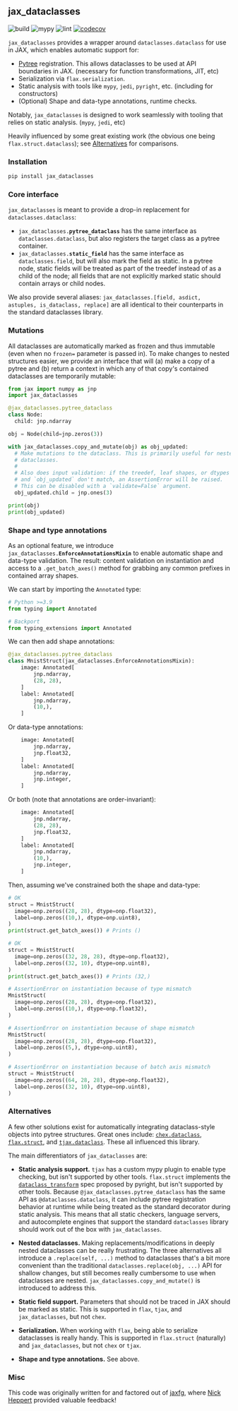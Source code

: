 ## jax_dataclasses

![build](https://github.com/brentyi/jax_dataclasses/workflows/build/badge.svg)
![mypy](https://github.com/brentyi/jax_dataclasses/workflows/mypy/badge.svg?branch=main)
![lint](https://github.com/brentyi/jax_dataclasses/workflows/lint/badge.svg)
[![codecov](https://codecov.io/gh/brentyi/jax_dataclasses/branch/main/graph/badge.svg?token=fFSx7CeKlW)](https://codecov.io/gh/brentyi/jax_dataclasses)

`jax_dataclasses` provides a wrapper around `dataclasses.dataclass` for use in
JAX, which enables automatic support for:

- [Pytree](https://jax.readthedocs.io/en/latest/pytrees.html) registration. This
  allows dataclasses to be used at API boundaries in JAX. (necessary for
  function transformations, JIT, etc)
- Serialization via `flax.serialization`.
- Static analysis with tools like `mypy`, `jedi`, `pyright`, etc. (including for
  constructors)
- (Optional) Shape and data-type annotations, runtime checks.

Notably, `jax_dataclasses` is designed to work seamlessly with tooling that
relies on static analysis. (`mypy`, `jedi`, etc)

Heavily influenced by some great existing work (the obvious one being
`flax.struct.dataclass`); see [Alternatives](#alternatives) for comparisons.

### Installation

```bash
pip install jax_dataclasses
```

### Core interface

`jax_dataclasses` is meant to provide a drop-in replacement for
`dataclasses.dataclass`:

- <code>jax_dataclasses.<strong>pytree_dataclass</strong></code> has the same
  interface as `dataclasses.dataclass`, but also registers the target class as a
  pytree container.
- <code>jax_dataclasses.<strong>static_field</strong></code> has the same
  interface as `dataclasses.field`, but will also mark the field as static. In a
  pytree node, static fields will be treated as part of the treedef instead of
  as a child of the node; all fields that are not explicitly marked static
  should contain arrays or child nodes.

We also provide several aliases:
`jax_dataclasses.[field, asdict, astuples, is_dataclass, replace]` are all
identical to their counterparts in the standard dataclasses library.

### Mutations

All dataclasses are automatically marked as frozen and thus immutable (even when
no `frozen=` parameter is passed in). To make changes to nested structures
easier, we provide an interface that will (a) make a copy of a pytree and (b)
return a context in which any of that copy's contained dataclasses are
temporarily mutable:

```python
from jax import numpy as jnp
import jax_dataclasses

@jax_dataclasses.pytree_dataclass
class Node:
  child: jnp.ndarray

obj = Node(child=jnp.zeros(3))

with jax_dataclasses.copy_and_mutate(obj) as obj_updated:
  # Make mutations to the dataclass. This is primarily useful for nested
  # dataclasses.
  #
  # Also does input validation: if the treedef, leaf shapes, or dtypes of `obj`
  # and `obj_updated` don't match, an AssertionError will be raised.
  # This can be disabled with a `validate=False` argument.
  obj_updated.child = jnp.ones(3)

print(obj)
print(obj_updated)
```

### Shape and type annotations

As an optional feature, we introduce
<code>jax_dataclasses.<strong>EnforceAnnotationsMixin</strong></code> to enable
automatic shape and data-type validation. The result: content validation on
instantiation and access to a `.get_batch_axes()` method for grabbing any common
prefixes in contained array shapes.

We can start by importing the `Annotated` type:

```python
# Python >=3.9
from typing import Annotated

# Backport
from typing_extensions import Annotated
```

We can then add shape annotations:

```python
@jax_dataclasses.pytree_dataclass
class MnistStruct(jax_dataclasses.EnforceAnnotationsMixin):
    image: Annotated[
        jnp.ndarray,
        (28, 28),
    ]
    label: Annotated[
        jnp.ndarray,
        (10,),
    ]
```

Or data-type annotations:

```python
    image: Annotated[
        jnp.ndarray,
        jnp.float32,
    ]
    label: Annotated[
        jnp.ndarray,
        jnp.integer,
    ]
```

Or both (note that annotations are order-invariant):

```python
    image: Annotated[
        jnp.ndarray,
        (28, 28),
        jnp.float32,
    ]
    label: Annotated[
        jnp.ndarray,
        (10,),
        jnp.integer,
    ]
```

Then, assuming we've constrained both the shape and data-type:

```python
# OK
struct = MnistStruct(
  image=onp.zeros((28, 28), dtype=onp.float32),
  label=onp.zeros((10,), dtype=onp.uint8),
)
print(struct.get_batch_axes()) # Prints ()

# OK
struct = MnistStruct(
  image=onp.zeros((32, 28, 28), dtype=onp.float32),
  label=onp.zeros((32, 10), dtype=onp.uint8),
)
print(struct.get_batch_axes()) # Prints (32,)

# AssertionError on instantiation because of type mismatch
MnistStruct(
  image=onp.zeros((28, 28), dtype=onp.float32),
  label=onp.zeros((10,), dtype=onp.float32),
)

# AssertionError on instantiation because of shape mismatch
MnistStruct(
  image=onp.zeros((28, 28), dtype=onp.float32),
  label=onp.zeros((5,), dtype=onp.uint8),
)

# AssertionError on instantiation because of batch axis mismatch
struct = MnistStruct(
  image=onp.zeros((64, 28, 28), dtype=onp.float32),
  label=onp.zeros((32, 10), dtype=onp.uint8),
)
```

### Alternatives

A few other solutions exist for automatically integrating dataclass-style
objects into pytree structures. Great ones include:
[`chex.dataclass`](https://github.com/deepmind/chex),
[`flax.struct`](https://github.com/google/flax), and
[`tjax.dataclass`](https://github.com/NeilGirdhar/tjax). These all influenced
this library.

The main differentiators of `jax_dataclasses` are:

- **Static analysis support.** `tjax` has a custom mypy plugin to enable type
  checking, but isn't supported by other tools. `flax.struct` implements the
  [`dataclass_transform`](https://github.com/microsoft/pyright/blob/main/specs/dataclass_transforms.md)
  spec proposed by pyright, but isn't supported by other tools. Because
  `@jax_dataclasses.pytree_dataclass` has the same API as
  `@dataclasses.dataclass`, it can include pytree registration behavior at
  runtime while being treated as the standard decorator during static analysis.
  This means that all static checkers, language servers, and autocomplete
  engines that support the standard `dataclasses` library should work out of the
  box with `jax_dataclasses`.

- **Nested dataclasses.** Making replacements/modifications in deeply nested
  dataclasses can be really frustrating. The three alternatives all introduce a
  `.replace(self, ...)` method to dataclasses that's a bit more convenient than
  the traditional `dataclasses.replace(obj, ...)` API for shallow changes, but
  still becomes really cumbersome to use when dataclasses are nested.
  `jax_dataclasses.copy_and_mutate()` is introduced to address this.

- **Static field support.** Parameters that should not be traced in JAX should
  be marked as static. This is supported in `flax`, `tjax`, and
  `jax_dataclasses`, but not `chex`.

- **Serialization.** When working with `flax`, being able to serialize
  dataclasses is really handy. This is supported in `flax.struct` (naturally)
  and `jax_dataclasses`, but not `chex` or `tjax`.

- **Shape and type annotations.** See above.

### Misc

This code was originally written for and factored out of
[jaxfg](http://github.com/brentyi/jaxfg), where
[Nick Heppert](https://github.com/SuperN1ck) provided valuable feedback!
